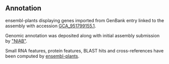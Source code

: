 **Annotation**
----------

ensembl-plants displaying genes imported from GenBank entry linked to the assembly with accession [GCA\_951799155.1](http://www.ebi.ac.uk/ena/data/view/GCA_951799155.1).

Genomic annotation was deposited along with initial assembly submission by ["NIAB"](URL_GOES_HERE).

Small RNA features, protein features, BLAST hits and cross-references have been
computed by [ensembl-plants](https://plants.ensembl.org/info/genome/annotation/index.html).
